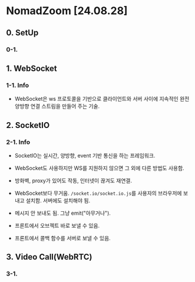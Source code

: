 # NomadZoom [24.08.28]

## 0. SetUp
### 0-1. 

## 1. WebSocket
### 1-1. Info
- WebSocket은 ws 프로토콜을 기반으로 클라이언트와 서버 사이에 지속적인 완전 양방향 연결 스트림을 만들어 주는 기술.

## 2. SocketIO
### 2-1. Info
- SocketIO는 실시간, 양방향, event 기반 통신을 하는 프레임워크.
- WebSocket도 사용하지만 WS를 지원하지 않으면 그 외에 다른 방법도 사용함.
- 방화벽, proxy가 있어도 작동, 인터넷이 끊겨도 재연결.
- WebSocket보다 무거움. `/socket.io/socket.io.js`를 사용자의 브라우저에 보내고 설치함. 서버에도 설치해야 됨.

- 메시지 안 보내도 됨. 그냥 emit("아무거나").
- 프론트에서 오브젝트 바로 보낼 수 있음.
- 프론트에서 콜백 함수를 서버로 보낼 수 있음.

## 3. Video Call(WebRTC)
### 3-1. 
